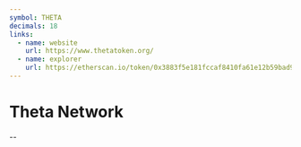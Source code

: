 ```yaml
---
symbol: THETA
decimals: 18
links:
  - name: website
    url: https://www.thetatoken.org/
  - name: explorer
    url: https://etherscan.io/token/0x3883f5e181fccaf8410fa61e12b59bad963fb645
---
```


# Theta Network

--
